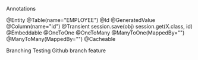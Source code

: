 Annotations

@Entity
@Table(name="EMPLOYEE")
@Id @GeneratedValue
@Column(name="id")
@Transient
session.save(obj)
session.get(X.class, id)
@Embeddable
@OneToOne
@OneToMany
@ManyToOne(MappedBy="")
@ManyToMany(MappedBy="")
@Cacheable

Branching
Testing Github branch feature
